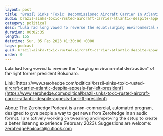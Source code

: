 ```yaml
---
layout: post
title: "Brazil Sinks 'Toxic' Decommissioned Aircraft Carrier In Atlantic After Far-Left President Lula Fails To Intervene "
audio: brazil-sinks-toxic-rusted-aircraft-carrier-atlantic-despite-appeals-far-left-president-9
category: political
desc: "Lula had long vowed to reverse the &quot;surging environmental destruction&quot; of far-right former president Bolsonaro."
duration: 00:02:35
length: 155
datetime: Sun, 05 Feb 2023 01:30:00 +0000
tags: podcast
guid: brazil-sinks-toxic-rusted-aircraft-carrier-atlantic-despite-appeals-far-left-president-0
order: 0
---
```

Lula had long vowed to reverse the &quot;surging environmental destruction&quot; of far-right former president Bolsonaro.

Link: [https://www.zerohedge.com/political/brazil-sinks-toxic-rusted-aircraft-carrier-atlantic-despite-appeals-far-left-president](https://www.zerohedge.com/political/brazil-sinks-toxic-rusted-aircraft-carrier-atlantic-despite-appeals-far-left-president)

About: The Zerohedge Podcast is a non-commercial, automated program, designed to give people a way to get news from Zerohedge in an audio format.  I am actively working on tweaking and improving the setup to create a better listening experience (February 2023).  Suggestions are welcome: [zerohedgePodcast@outlook.com](mailto:zerohedgePodcast@outlook.com)